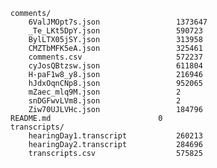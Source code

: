 	comments/
		6ValJMOpt7s.json                 1373647
		_Te_LKt5DpY.json                 590723
		BylLTX05jSY.json                 313958
		CMZTbMFK5eA.json                 325461
		comments.csv                     572237
		cyJosQBtzsw.json                 611804
		H-paF1w8_y8.json                 216946
		hJdxOqnCNp8.json                 952065
		mZaec_mlq9M.json                 2
		snDGFwvLVm8.json                 2
		Ziw70UJLVHc.json                 184796
	README.md                        0
	transcripts/
		hearingDay1.transcript           260213
		hearingDay2.transcript           284696
		transcripts.csv                  575825
